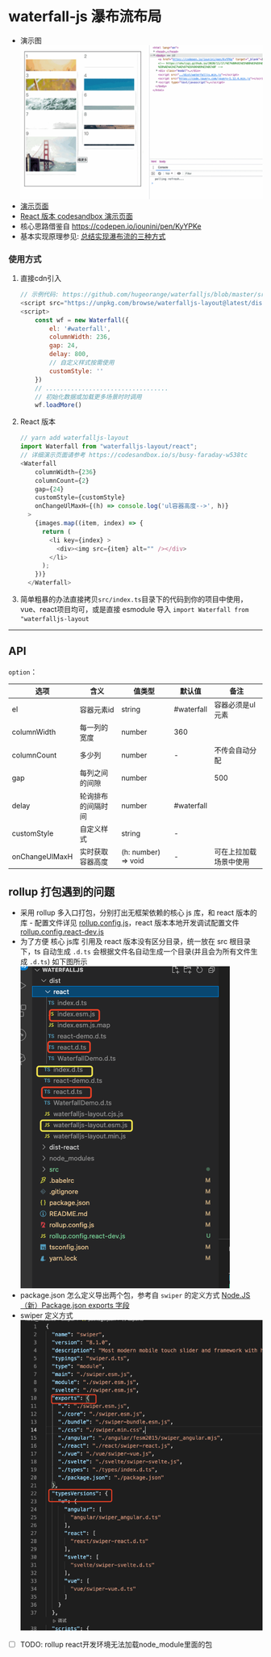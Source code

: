 # waterfall-js 瀑布流布局
- 演示图 ![waterfalljs](./src/assets/waterfallGif.gif)
- [演示页面](./src//index.html) 
- [React 版本 codesandbox 演示页面](https://codesandbox.io/s/busy-faraday-w538tc)
- 核心思路借鉴自 https://codepen.io/iounini/pen/KyYPKe
- 基本实现原理参见: [总结实现瀑布流的三种方式](https://shuliqi.github.io/2020/11/17/%E7%80%91%E5%B8%83%E6%B5%81%E7%9A%84%E5%AE%9E%E7%8E%B0%E6%96%B9%E5%BC%8F)
### 使用方式

1. 直接cdn引入
    ```js
    // 示例代码: https://github.com/hugeorange/waterfalljs/blob/master/src/index.html
    <script src="https://unpkg.com/browse/waterfalljs-layout@latest/dist/waterfalljs-layout.esm.js"></script>
    <script>
        const wf = new Waterfall({
            el: '#waterfall',
            columnWidth: 236,
            gap: 24,
            delay: 800,
            // 自定义样式按需使用
            customStyle: ''
        })
        // ..................................
        // 初始化数据或加载更多场景时时调用 
        wf.loadMore()
    ```
2. React 版本
    ```js
    // yarn add waterfalljs-layout
    import Waterfall from "waterfalljs-layout/react";
    // 详细演示页面请参考 https://codesandbox.io/s/busy-faraday-w538tc
    <Waterfall
        columnWidth={236}
        columnCount={2}
        gap={24}
        customStyle={customStyle}
        onChangeUlMaxH={(h) => console.log('ul容器高度-->', h)}
      >
        {images.map((item, index) => {
          return (
            <li key={index} >
              <div><img src={item} alt="" /></div>
            </li>
          );
        })}
      </Waterfall>
    ```

3. 简单粗暴的办法直接拷贝`src/index.ts`目录下的代码到你的项目中使用，vue、react项目均可，或是直接 esmodule 导入 `import Waterfall from "waterfalljs-layout`

---

## API

`option`：

| 选项           | 含义               | 值类型        | 默认值      | 备注 |
| -------------- | ------------------ | ------------- | ----------- | -------------------------- |
| el    | 容器元素id           | string        | #waterfall |容器必须是ul元素|
| columnWidth | 每一列的宽度 | number        | 360        |   |
| columnCount    |多少列         | number   | - | 不传会自动分配   |
| gap    | 每列之间的间隙 | number |    |  500  |
| delay    | 轮询排布的间隔时间 | number        | #waterfall        |   |
| customStyle | 自定义样式 | string | -|   |
| onChangeUlMaxH | 实时获取容器高度 | (h: number) => void  | - |可在上拉加载场景中使用|

## rollup 打包遇到的问题
- 采用 rollup 多入口打包，分别打出无框架依赖的核心 js 库，和 react 版本的库 - 配置文件详见 [rollup.config.js](./rollup.config.js)，react 版本本地开发调试配置文件[rollup.config.react-dev.js](./rollup.config.react-dev.js)
- 为了方便 核心 js库 引用及 react 版本没有区分目录，统一放在 src 根目录下，ts 自动生成 `.d.ts` 会根据文件名自动生成一个目录(并且会为所有文件生成 `.d.ts`) 如下图所示
![dts](./src/assets/dts.png)
- package.json 怎么定义导出两个包，参考自 `swiper` 的定义方式 [Node.JS（新）Package.json exports 字段](https://www.cnblogs.com/taohuaya/p/15573719.html)
- swiper 定义方式 ![swiper-package.json](./src//assets/package-json-export.png)
- [ ] TODO: rollup react开发环境无法加载node_module里面的包
